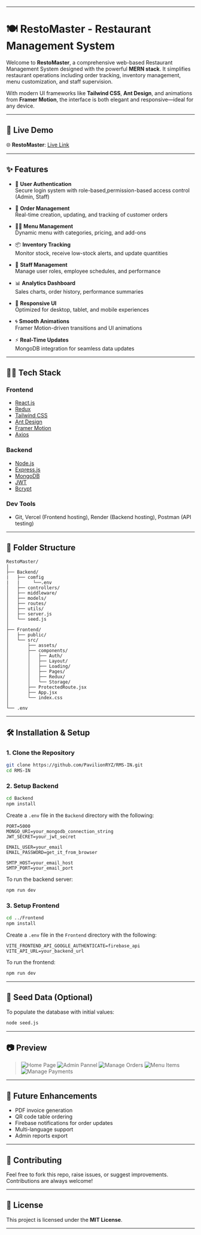 
---

# 🍽️ RestoMaster - Restaurant Management System

Welcome to **RestoMaster**, a comprehensive web-based Restaurant Management System designed with the powerful **MERN stack**. It simplifies restaurant operations including order tracking, inventory management, menu customization, and staff supervision.

With modern UI frameworks like **Tailwind CSS**, **Ant Design**, and animations from **Framer Motion**, the interface is both elegant and responsive—ideal for any device.

---

## 🚀 Live Demo

🌐 **RestoMaster**: [Live Link](https://restomasterfrontend.vercel.app/)  

---

## ✨ Features

- 🔐 **User Authentication**  
  Secure login system with role-based,permission-based access control (Admin, Staff)

- 🧾 **Order Management**  
  Real-time creation, updating, and tracking of customer orders

- 🧑‍🍳 **Menu Management**  
  Dynamic menu with categories, pricing, and add-ons

- 📦 **Inventory Tracking**  
  Monitor stock, receive low-stock alerts, and update quantities

- 👥 **Staff Management**  
  Manage user roles, employee schedules, and performance

- 📊 **Analytics Dashboard**  
  Sales charts, order history, performance summaries

- 📱 **Responsive UI**  
  Optimized for desktop, tablet, and mobile experiences

- 🌀 **Smooth Animations**  
  Framer Motion-driven transitions and UI animations

- ⚡ **Real-Time Updates**  
  MongoDB integration for seamless data updates

---

## 🧑‍💻 Tech Stack

### Frontend
- [React.js](https://reactjs.org/)
- [Redux](https://redux.js.org/)
- [Tailwind CSS](https://tailwindcss.com/)
- [Ant Design](https://ant.design/)
- [Framer Motion](https://www.framer.com/motion/)
- [Axios](https://axios-http.com/)

### Backend
- [Node.js](https://nodejs.org/)
- [Express.js](https://expressjs.com/)
- [MongoDB](https://www.mongodb.com/)
- [JWT](https://jwt.io/)
- [Bcrypt](https://github.com/kelektiv/node.bcrypt.js)

### Dev Tools
- Git, Vercel (Frontend hosting), Render (Backend hosting), Postman (API testing)

---

## 📁 Folder Structure

```
RestoMaster/
│
├── Backend/
|   ├── comfig
|   |     └──.env
│   ├── controllers/
│   ├── middleware/
│   ├── models/
│   ├── routes/
│   ├── utils/
│   ├── server.js
│   └── seed.js
│
├── Frontend/
│   ├── public/
│   └── src/
│       ├── assets/
│       ├── components/
│       │   ├── Auth/
│       │   ├── Layout/
│       │   ├── Loading/
│       │   ├── Pages/
│       │   ├── Redux/
│       │   └── Storage/
│       ├── ProtectedRoute.jsx
│       ├── App.jsx
│       └── index.css
│
└── .env
```

---

## 🛠️ Installation & Setup

### 1. Clone the Repository
```bash
git clone https://github.com/PavilionRYZ/RMS-IN.git
cd RMS-IN
```

### 2. Setup Backend

```bash
cd Backend
npm install
```

Create a `.env` file in the `Backend` directory with the following:
```env
PORT=5000
MONGO_URI=your_mongodb_connection_string
JWT_SECRET=your_jwt_secret

EMAIL_USER=your_email
EMAIL_PASSWORD=get_it_from_browser

SMTP_HOST=your_email_host
SMTP_PORT=your_email_port

```

To run the backend server:
```bash
npm run dev
```

### 3. Setup Frontend

```bash
cd ../Frontend
npm install
```
Create a `.env` file in the `Frontend` directory with the following:
```env
VITE_FRONTEND_API_GOOGLE_AUTHENTICATE=firebase_api
VITE_API_URL=your_backend_url

```

To run the frontend:
```bash
npm run dev
```

---

## 🌱 Seed Data (Optional)

To populate the database with initial values:

```bash
node seed.js
```

---

## 📷 Preview

> ![Home Page](image-3.png)
> ![Admin Pannel](image-1.png)
> ![Manage Orders](image-2.png)
> ![Menu Items](image-4.png)
> ![Manage Payments](image-5.png)
---

## 📌 Future Enhancements

- PDF invoice generation
- QR code table ordering
- Firebase notifications for order updates
- Multi-language support
- Admin reports export

---

## 🤝 Contributing

Feel free to fork this repo, raise issues, or suggest improvements. Contributions are always welcome!

---

## 📄 License

This project is licensed under the **MIT License**.

---